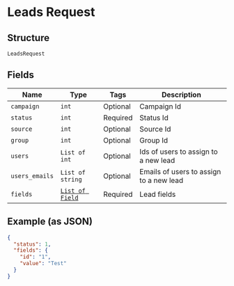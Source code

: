 
# Leads Request

## Structure

`LeadsRequest`

## Fields

| Name | Type | Tags | Description |
|  --- | --- | --- | --- |
| `campaign` | `int` | Optional | Campaign Id |
| `status` | `int` | Required | Status Id |
| `source` | `int` | Optional | Source Id |
| `group` | `int` | Optional | Group Id |
| `users` | `List of int` | Optional | Ids of users to assign to a new lead |
| `users_emails` | `List of string` | Optional | Emails of users to assign to a new lead |
| `fields` | [`List of Field`](../../doc/models/field.md) | Required | Lead fields |

## Example (as JSON)

```json
{
  "status": 1,
  "fields": {
    "id": "1",
    "value": "Test"
  }
}
```

